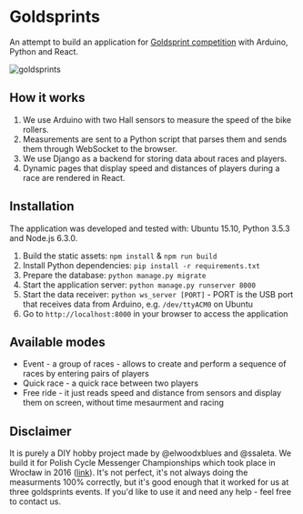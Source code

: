 # Goldsprints

An attempt to build an application for [Goldsprint competition](https://en.wikipedia.org/wiki/Goldsprint) with Arduino, Python and React.

![goldsprints](https://cloud.githubusercontent.com/assets/5421321/24585852/423c5fec-1794-11e7-9653-43f4c8cdb2df.png)

## How it works
1. We use Arduino with two Hall sensors to measure the speed of the bike rollers.
2. Measurements are sent to a Python script that parses them and sends them through WebSocket to the browser.
3. We use Django as a backend for storing data about races and players.
4. Dynamic pages that display speed and distances of players during a race are rendered in React.

## Installation
The application was developed and tested with: Ubuntu 15.10, Python 3.5.3 and Node.js 6.3.0.

1. Build the static assets: `npm install` & `npm run build`
2. Install Python dependencies: `pip install -r requirements.txt`
3. Prepare the database: `python manage.py migrate`
4. Start the application server: `python manage.py runserver 8000`
5. Start the data receiver: `python ws_server [PORT]` - PORT is the USB port that receives data from Arduino, e.g. `/dev/ttyACM0` on Ubuntu
6. Go to `http://localhost:8000` in your browser to access the application

## Available modes
- Event - a group of races - allows to create and perform a sequence of races by entering pairs of players
- Quick race - a quick race between two players
- Free ride - it just reads speed and distance from sensors and display them on screen, without time mesaurment and racing

## Disclaimer
It is purely a DIY hobby project made by @elwoodxblues and @ssaleta. We build it for Polish Cycle Messenger Championships which took place in Wrocław in 2016 ([link](http://pcmc2016.pl/)). It's not perfect, it's not always doing the measurments 100% correctly, but it's good enough that it worked for us at three goldsprints events. If you'd like to use it and need any help - feel free to contact us.
